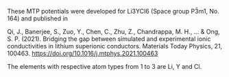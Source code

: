 These MTP potentials were developed for Li3YCl6 (Space group P3̄m1, No. 164) and published in

Qi, J., Banerjee, S., Zuo, Y., Chen, C., Zhu, Z., Chandrappa, M. H., ... & Ong, S. P. (2021). Bridging the gap between simulated and experimental ionic conductivities in lithium superionic conductors. Materials Today Physics, 21, 100463. https://doi.org/10.1016/j.mtphys.2021.100463

The elements with respective atom types from 1 to 3 are Li, Y and Cl.
